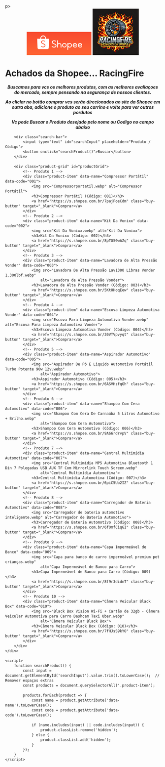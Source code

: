 <!DOCTYPE html>
<html lang="pt-BR">

<head>
    <meta charset="UTF-8">
    <meta name="viewport" content="width=device-width, initial-scale=1.0">
    <meta name="description"
        content="Encontre os melhores produtos automotivos na Shopee. Confira nossa seleção e compre com facilidade!">
    <meta name="keywords" content="Shopee, produtos automotivos, compras online, promoções, achados Shopee">
    <meta name="author" content="RacingFire">
    <p></p><title>Lista de Achados da Shopee</title></head>p>
    <link rel="stylesheet" href="styles.css" />
</head>

<body>
    <div class="container">
        <Center>
            <img src="Shopee.png" alt="Logo da Shopee - Achados da Shopee">  <a href="https://www.instagram.com/seu_perfil/" target="_blank">
    <img src="RacingfireAchadosdaShopee.webp" alt="Logo RacingFire" class="Logo-RacingfireAchadosdaShopee" style="width: 150px; height: auto;">
</a>
        </Center>
        <h1>Achados da Shopee... RacingFire</h1>
        <b><i><center>
                <p class="informe"> Buscamos para vcs os melhores produtos, com as melhores avaliaçoes do mercado,
                    sempre pensando na segurança de nossos clientes.</p>
                <p>Ao cliclar no botão comprar vcs serão direcionados ao site da Shopee em outra aba, adicione o produto
                    ao seu carrino e volte para ver outros pordutos </p>
                <p>Vc pode Buscar o Produto desejado pelo nome ou Codigo no campo abaixo</p></center></b></i>

        <div class="search-bar">
            <input type="text" id="searchInput" placeholder="Produto / Código">
            <button onclick="searchProduct()">Buscar</button>
        </div>

        <div class="product-grid" id="productGrid">
            <!-- Produto 1 -->
            <div class="product-item" data-name="Compressor Portátil" data-code="001">
                <img src="Compressorportatil.webp" alt="Compressor Portátil">
                <h3>Compressor Portátil (Código: 001)</h3>
                <a href="https://s.shopee.com.br/7pajFoeCdm" class="buy-button" target="_blank">Comprar</a>
            </div>
            <!-- Produto 2 -->
            <div class="product-item" data-name="Kit Da Vonixx" data-code="002">
                <img src="Kit Da Vonixx.webp" alt="Kit Da Vonixx">
                <h3>Kit Da Vonixx (Código: 002)</h3>
                <a href="https://s.shopee.com.br/8pTGS0wAZq" class="buy-button" target="_blank">Comprar</a>
            </div>
            <!-- Produto 3 -->
            <div class="product-item" data-name="Lavadora de Alta Pressão Vonder" data-code="003">
                <img src="Lavadora De Alta Pressão Lav1300 Libras Vonder 1.300lbf.webp"
                    alt="Lavadora de Alta Pressão Vonder">
                <h3>Lavadora de Alta Pressão Vonder (Código: 003)</h3>
                <a href="https://s.shopee.com.br/5KtOHoqEew" class="buy-button" target="_blank">Comprar</a>
            </div>
            <!-- Produto 4 -->
            <div class="product-item" data-name="Escova Limpeza Automotiva Vonder" data-code="004">
                <img src="Escova Para Limpeza Automotiva Vonder.webp" alt="Escova Para Limpeza Automotiva Vonder">
                <h3>Escova Limpeza Automotiva Vonder (Código: 004)</h3>
                <a href="https://s.shopee.com.br/30VTVpvyqt" class="buy-button" target="_blank">Comprar</a>
            </div>
            <!-- Produto 5 -->
            <div class="product-item" data-name="Aspirador Automotivo" data-code="005">
                <img src="Aspirador De Pó E Liquido Automotivo Portátil Turbo Potente 90w 12v.webp"
                    alt="Aspirador Automotivo">
                <h3>Aspirador Automotivo (Código: 005)</h3>
                <a href="https://s.shopee.com.br/6ASVHzfqGh" class="buy-button" target="_blank">Comprar</a>
            </div>
            <!-- Produto 6 -->
            <div class="product-item" data-name="Shampoo Com Cera Automotivo" data-code="006">
                <img src="Shampoo Com Cera De Carnaúba 5 Litros Automotivo + Brilho.webp"
                    alt="Shampoo Com Cera Automotivo">
                <h3>Shampoo Com Cera Automotivo (Código: 006)</h3>
                <a href="https://s.shopee.com.br/9A66rdrvpV" class="buy-button" target="_blank">Comprar</a>
            </div>
            <!-- Produto 7 -->
            <div class="product-item" data-name="Central Multimídia Automotiva" data-code="007">
                <img src="Central Multimídia MP5 Automotiva Bluetooth 1 Din 7 Polegadas USB AUX TF Com Mirrorlink Touch Screen.webp"
                    alt="Central Multimídia Automotiva">
                <h3>Central Multimídia Automotiva (Código: 007)</h3>
                <a href="https://s.shopee.com.br/6piC5Uo2IZ" class="buy-button" target="_blank">Comprar</a>
            </div>
            <!-- Produto 8 -->
            <div class="product-item" data-name="Carregador de Bateria Automotivo" data-code="008">
                <img src="Carregador de bateria automotivo inteligente.webp" alt="Carregador de Bateria Automotivo">
                <h3>Carregador de Bateria Automotivo (Código: 008)</h3>
                <a href="https://s.shopee.com.br/6fOmfCiqGI" class="buy-button" target="_blank">Comprar</a>
            </div>
            <!-- Produto 9 -->
            <div class="product-item" data-name="Capa Impermeável de Banco" data-code="009">
                <img src="Capa para banco de carro impermeável premium pet crianças.webp"
                    alt="Capa Impermeável de Banco para Carro">
                <h3>Capa Impermeável de Banco para Carro (Código: 009)</h3>
                <a href="https://s.shopee.com.br/8f9r3didnT" class="buy-button" target="_blank">Comprar</a>
            </div>
            <!-- Produto 10 -->
            <div class="product-item" data-name="Câmera Veicular Black Box" data-code="010">
                <img src="Black Box Vision Wi-Fi + Cartão de 32gb - Câmera Veicular Automotiva para Carro Dashcam Taxi Uber.webp"
                    alt="Câmera Veicular Black Box">
                <h3>Câmera Veicular Black Box (Código: 010)</h3>
                <a href="https://s.shopee.com.br/7fHJsS9kYO" class="buy-button" target="_blank">Comprar</a>
            </div>
        </div>
    </div>

    <script>
        function searchProduct() {
            const input = document.getElementById('searchInput').value.trim().toLowerCase();  // Remover espaços extras
            const products = document.querySelectorAll('.product-item');

            products.forEach(product => {
                const name = product.getAttribute('data-name').toLowerCase();
                const code = product.getAttribute('data-code').toLowerCase();

                if (name.includes(input) || code.includes(input)) {
                    product.classList.remove('hidden');
                } else {
                    product.classList.add('hidden');
                }
            });
        }
    </script>
</body>

</html>
